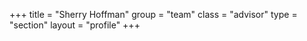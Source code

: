 +++
title = "Sherry Hoffman"
group = "team"
class = "advisor"
type = "section"
layout = "profile"
+++
